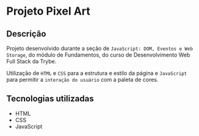 # Projeto Pixel Art

## Descrição
Projeto desenvolvido durante a seção de `JavaScript: DOM, Eventos e Web Storage`, do módulo de Fundamentos, do curso de Desenvolvimento Web Full Stack da Trybe.

Utilização de ``HTML`` e ``CSS`` para a estrutura e estilo da página e ``JavaScript`` para permitir a ``interação do usuário`` com a paleta de cores.

## Tecnologias utilizadas
- HTML
- CSS
- JavaScript
